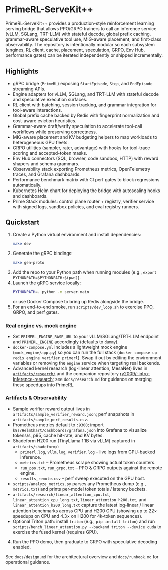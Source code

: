 # PrimeRL-ServeKit++

PrimeRL-ServeKit++ provides a production-style reinforcement learning serving bridge that allows PPO/GRPO trainers to call an inference service (vLLM, SGLang, TRT-LLM) with stateful decode, global prefix caching, grammar-aware speculative tool use, MIG-aware placement, and first-class observability. The repository is intentionally modular so each subsystem (engines, RL client, cache, placement, speculation, GRPO, Env Hub, performance gates) can be iterated independently or shipped incrementally.

## Highlights
- gRPC bridge (`PrimeRL`) exposing `StartEpisode`, `Step`, and `EndEpisode` streaming APIs.
- Engine adapters for vLLM, SGLang, and TRT-LLM with stateful decode and speculative execution surfaces.
- RL client with batching, session tracking, and grammar integration for tool-aware interactions.
- Global prefix cache backed by Redis with fingerprint normalization and cost-aware eviction heuristics.
- Grammar-aware draft/verify speculation to accelerate tool-call workflows while preserving correctness.
- MIG-aware placement and KV budgeting helpers to map workloads to heterogeneous GPU fleets.
- GRPO utilities (sampler, rater, advantage) with hooks for tool-trace scoring and accepted-token masks.
- Env Hub connectors (SQL, browser, code sandbox, HTTP) with reward shapers and schema grammars.
- Observability stack exporting Prometheus metrics, OpenTelemetry traces, and Grafana dashboards.
- Performance benchmark matrix with CI perf gates to block regressions automatically.
- Kubernetes Helm chart for deploying the bridge with autoscaling hooks and dashboards.
- Prime Stack modules: control plane router + registry, verifier service with signed logs, sandbox policies, and eval registry runners.

## Quickstart
1. Create a Python virtual environment and install dependencies:
   ```bash
   make dev
   ```
2. Generate the gRPC bindings:
   ```bash
   make gen-proto
   ```
3. Add the repo to your Python path when running modules (e.g., `export PYTHONPATH=$PYTHONPATH:$(pwd)`).
4. Launch the gRPC service locally:
   ```bash
   PYTHONPATH=. python -m server.main
   ```
   or use Docker Compose to bring up Redis alongside the bridge.
5. For an end-to-end smoke, run `scripts/dev_loop.sh` to exercise PPO, GRPO, and perf gates.

### Real engine vs. mock engine
- Set `PRIMERL_ENGINE_BASE_URL` to your vLLM/SGLang/TRT-LLM endpoint and `PRIMERL_ENGINE` accordingly (defaults to `dummy`).
- `docker-compose.yml` includes a lightweight mock engine (`mock_engine/app.py`) so you can run the full stack (`docker compose up redis engine verifier primerl`). Swap it out by editing the environment variables or removing the `engine` service when targeting real backends.
- Advanced kernel research (log-linear attention, MesaNet) lives in [`artifacts/research/`](artifacts/research/) and the companion repository [ry2009/-intro-Inference-research](https://github.com/ry2009/-intro-Inference-research); see `docs/research.md` for guidance on merging these speedups into PrimeRL.

### Artifacts & Observability
- Sample verifier reward output lives in `artifacts/sample_verifier_reward.json`; perf snapshots in `artifacts/sample_perf_results.csv`.
- Prometheus metrics default to `:9300`; import `k8s/HelmChart/dashboards/grafana.json` into Grafana to visualize tokens/s, p95, cache hit-rate, and KV bytes.
- Shadeform H200 run (TinyLlama 1.1B via vLLM) captured in `artifacts/shadeform/`:
  - `primerl.log`, `vllm.log`, `verifier.log` – live logs from GPU-backed inference.
  - `metrics.txt` – Prometheus scrape showing actual token counters.
  - `run_ppo.txt`, `run_grpo.txt` – PPO & GRPO outputs against the remote engine.
  - `results_remote.csv` – perf sweep executed on the GPU host.
- `scripts/analyze_metrics.py` parses any Prometheus dump (e.g., `metrics.txt`) and prints per-model token totals / latency buckets.
- `artifacts/research/linear_attention_cpu.txt`, `linear_attention_cpu_long.txt`, `linear_attention_h200.txt`, and `linear_attention_h200_long.txt` capture the latest log-linear / linear attention benchmarks across CPU and H200 GPU (showing up to 22× speedups on CPU and 4.3× on H200 for 4k-token sequences).
- Optional Triton path: install `triton` (e.g., `pip install triton`) and run `scripts/bench_linear_attention.py --backend triton --device cuda` to exercise the fused kernel (requires GPU).
4. Run the PPO demo, then graduate to GRPO with speculative decoding enabled.

See `docs/design.md` for the architectural overview and `docs/runbook.md` for operational guidance.
